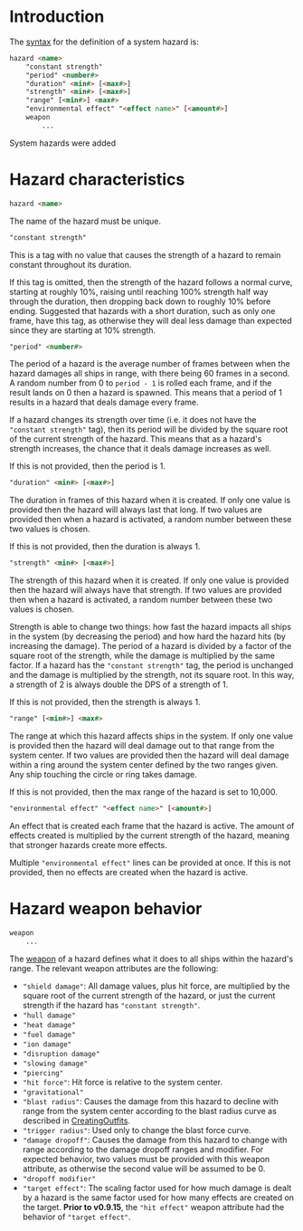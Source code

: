 # Introduction

The [syntax](DataFormat#grammar-specifications) for the definition of a system hazard is:
```html
hazard <name>
	"constant strength"
	"period" <number#>
	"duration" <min#> [<max#>]
	"strength" <min#> [<max#>]
	"range" [<min#>] <max#>
	"environmental effect" "<effect name>" [<amount#>]
	weapon
		...
```

System hazards were added

# Hazard characteristics

```html
hazard <name>
```

The name of the hazard must be unique.

```html
"constant strength"
```

This is a tag with no value that causes the strength of a hazard to remain constant throughout its duration.

If this tag is omitted, then the strength of the hazard follows a normal curve, starting at roughly 10%, raising until reaching 100% strength half way through the duration, then dropping back down to roughly 10% before ending. Suggested that hazards with a short duration, such as only one frame, have this tag, as otherwise they will deal less damage than expected since they are starting at 10% strength.

```html
"period" <number#>
```

The period of a hazard is the average number of frames between when the hazard damages all ships in range, with there being 60 frames in a second. A random number from 0 to `period - 1` is rolled each frame, and if the result lands on 0 then a hazard is spawned. This means that a period of 1 results in a hazard that deals damage every frame.

If a hazard changes its strength over time (i.e. it does not have the `"constant strength"` tag), then its period will be divided by the square root of the current strength of the hazard. This means that as a hazard's strength increases, the chance that it deals damage increases as well.

If this is not provided, then the period is 1.

```html
"duration" <min#> [<max#>]
```

The duration in frames of this hazard when it is created. If only one value is provided then the hazard will always last that long. If two values are provided then when a hazard is activated, a random number between these two values is chosen.

If this is not provided, then the duration is always 1.

```html
"strength" <min#> [<max#>]
```

The strength of this hazard when it is created. If only one value is provided then the hazard will always have that strength. If two values are provided then when a hazard is activated, a random number between these two values is chosen.

Strength is able to change two things: how fast the hazard impacts all ships in the system (by decreasing the period) and how hard the hazard hits (by increasing the damage). The period of a hazard is divided by a factor of the square root of the strength, while the damage is multiplied by the same factor. If a hazard has the `"constant strength"` tag, the period is unchanged and the damage is multiplied by the strength, not its square root. In this way, a strength of 2 is always double the DPS of a strength of 1.

If this is not provided, then the strength is always 1.

```html
"range" [<min#>] <max#>
```

The range at which this hazard affects ships in the system. If only one value is provided then the hazard will deal damage out to that range from the system center. If two values are provided then the hazard will deal damage within a ring around the system center defined by the two ranges given. Any ship touching the circle or ring takes damage.

If this is not provided, then the max range of the hazard is set to 10,000.

```html
"environmental effect" "<effect name>" [<amount#>]
```

An effect that is created each frame that the hazard is active. The amount of effects created is multiplied by the current strength of the hazard, meaning that stronger hazards create more effects.

Multiple `"environmental effect"` lines can be provided at once. If this is not provided, then no effects are created when the hazard is active.

# Hazard weapon behavior

```html
weapon
	...
```

The [weapon](CreatingOutfits#weapon-attributes) of a hazard defines what it does to all ships within the hazard's range. The relevant weapon attributes are the following:

* `"shield damage"`: All damage values, plus hit force, are multiplied by the square root of the current strength of the hazard, or just the current strength if the hazard has `"constant strength"`.
* `"hull damage"`
* `"heat damage"`
* `"fuel damage"`
* `"ion damage"`
* `"disruption damage"`
* `"slowing damage"`
* `"piercing"`
* `"hit force"`: Hit force is relative to the system center.
* `"gravitational"`
* `"blast radius"`: Causes the damage from this hazard to decline with range from the system center according to the blast radius curve as described in [CreatingOutfits](CreatingOutfits#weapon-attributes).
* `"trigger radius"`: Used only to change the blast force curve.
* `"damage dropoff"`: Causes the damage from this hazard to change with range according to the damage dropoff ranges and modifier. For expected behavior, two values must be provided with this weapon attribute, as otherwise the second value will be assumed to be 0.
* `"dropoff modifier"`
* `"target effect"`: The scaling factor used for how much damage is dealt by a hazard is the same factor used for how many effects are created on the target. **Prior to v0.9.15**, the `"hit effect"` weapon attribute had the behavior of `"target effect"`.
